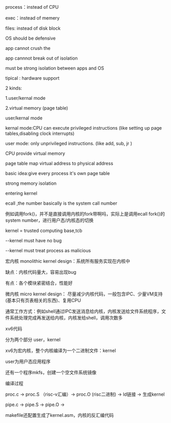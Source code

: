 process：instead of CPU

exec：instead of memery

files: instead of disk block



OS should be defensive

app cannot crush the 

app cannnot break out of isolation



must be strong isolation between apps and OS

tipical : hardware support

2 kinds:

1.user/kernal mode

2.virtual memory (page table)





user/kernal mode

kernal mode:CPU can execute privileged instructions (like setting up page tables,disabling clock interrupts)

user mode: only unprivileged instructions. (like add, sub, jr )



CPU provide virtual memory

page table map virtual address to physical address

basic idea:give every process it's own page table

strong memory isolation





entering kernel

ecall <n> ,the number basically is the system call number



例如调用fork()，并不是直接调用内核的fork带啊吗，实际上是调用ecall fork()的system number，进行用户态/内核态的切换



kernel = trusted computing base,tcb

--kernel must have no bug

--kernel must treat process as malicious



宏内核 monolithic kernel design：系统所有服务实现在内核中

缺点：内核代码量大，容易出现bug

有点：各个模块紧密结合，性能好



微内核 micro kernel design： 尽量减少内核代码，一般包含IPC、少量VM支持(基本只有页表相关的东西)、复用CPU

通常工作方式：例如shell通过IPC发送消息给内核，内核发送给文件系统程序，文件系统处理完成再发送给内核，内核发给shell，调用次数多





xv6代码

分为两个部分 user，kernel

xv6为宏内核，整个内核编译为一个二进制文件：kernel

user为用户态应用程序

还有一个程序mkfs，创建一个空文件系统镜像



编译过程

proc.c -> proc.S （risc-v汇编）-> proc.O (risc二进制) -> ld链接 -> 生成kernel

pipe.c        ->          pipe.S         ->            pipe.O  ->



makefile还配置生成了kernel.asm，内核的反汇编代码